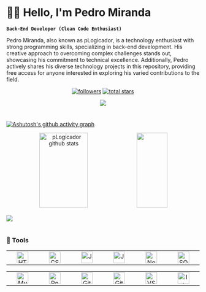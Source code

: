 # 👨‍💻 Hello, I'm Pedro Miranda

**`Back-End Developer (Clean Code Enthusiast)`**

Pedro Miranda, also known as pLogicador, is a technology enthusiast with strong programming skills, specializing in back-end development. His creative approach to overcoming complex challenges stands out, showcasing his commitment to technical excellence. Additionally, Pedro actively shares his diverse technology projects in this repository, providing free access for anyone interested in exploring his varied contributions to the field.

<p align="center">
      <a href="https://github.com/pLogicador?tab=followers">
         <img alt="followers" title="Follow me on Github" src="https://custom-icon-badges.demolab.com/github/followers/pLogicador?color=purple&labelColor=gray&style=for-the-badge&logo=person-add&label=Follow&logoColor=violet"/></a>
      <a href="https://github.com/pLogicador?tab=repositories&sort=stargazers">
         <img alt="total stars" title="Total stars on GitHub" src="https://custom-icon-badges.demolab.com/github/stars/pLogicador?color=khaki&style=for-the-badge&labelColor=darkslateblue&logo=star"/>
      </a>
      <div align="center">  
      <a href="https://www.linkedin.com/in/plogicador/" target="_blank"><img src="https://img.shields.io/badge/LinkedIn-0077B5?style=for-the-badge&logo=linkedin&logoColor=white"</a>
      </div> 
</p>

#

[![Ashutosh's github activity graph](https://github-readme-activity-graph.vercel.app/graph?username=pLogicador&bg_color=0D0D0D&color=444DF2&line=F2D43D&point=A60303&area=true&hide_border=true)](https://github.com/ashutosh00710/github-readme-activity-graph)

<div align="center">  
  <img width="50%" height="195px" src="https://github-readme-stats.vercel.app/api?username=pLogicador&show_icons=true&count_private=true&hide_border=true&title_color=444DF2&icon_color=A60303&text_color=c9d1d9&bg_color=0D0D0D" alt="pLogicador github stats" /> 
  <img width="40%" height="195px" src="https://github-readme-stats.vercel.app/api/top-langs/?username=pLogicador&layout=compact&hide_border=true&title_color=444DF2&text_color=D9D9D9&bg_color=0D0D0D" />
</div>

<br />

<img src="https://github-profile-trophy.vercel.app/?username=pLogicador&theme=dracula&row=2&no-bg=true&column=8&margin-w=20&margin-h=15" />


#

### 🚀 Tools
<table>
  <td align="center" width="96">
      <img alt="HTML" width="30px" src="https://cdn.jsdelivr.net/gh/devicons/devicon/icons/html5/html5-plain.svg" />
    </td>
    <td align="center" width="96">
      <img alt="CSS" width="30px" src="https://cdn.jsdelivr.net/gh/devicons/devicon/icons/css3/css3-plain.svg" />
    </td>
    <td align="center" width="96">
      <img alt="JavaScript" width="30px" src="https://cdn.jsdelivr.net/gh/devicons/devicon/icons/javascript/javascript-plain.svg" />
    </td>
    <td align="center" width="96">
      <img alt="Java" width="30px" src="https://cdn.jsdelivr.net/gh/devicons/devicon/icons/java/java-original.svg" />
    </td>
      <td align="center" width="96">
      <img alt="NodeJS" width="30px" src="https://cdn.jsdelivr.net/gh/devicons/devicon/icons/nodejs/nodejs-original.svg" />
    </td>
    <td align="center" width="96">
      <img alt="SQL" width="30px" src="https://cdn.jsdelivr.net/gh/devicons/devicon@latest/icons/azuresqldatabase/azuresqldatabase-original.svg" />
    </td>
</table>

<table>
  <td align="center" width="96">
      <img alt="MySQL" width="30px" src="https://cdn.jsdelivr.net/gh/devicons/devicon/icons/mysql/mysql-original.svg" />
    </td>
      <td align="center" width="96">
      <img alt="Postman" width="30px" src="https://cdn.jsdelivr.net/gh/devicons/devicon/icons/postman/postman-original.svg" />
    </td>
    <td align="center" width="96">
      <img alt="Git" width="30px" src="https://cdn.jsdelivr.net/gh/devicons/devicon/icons/git/git-original.svg" />
    </td>
    <td align="center" width="96">
      <img alt="GitHub" width="30px" src="https://cdn.jsdelivr.net/gh/devicons/devicon/icons/github/github-original.svg" />
    </td>
    <td align="center" width="96">
      <img alt="VSCode" width="30px" src="https://cdn.jsdelivr.net/gh/devicons/devicon/icons/vscode/vscode-original.svg" />
    </td>
    <td align="center" width="96">
      <img alt="IntelliJ" width="30px" src="https://cdn.jsdelivr.net/gh/devicons/devicon/icons/intellij/intellij-original.svg" />
    </td>
</table>

<br />
